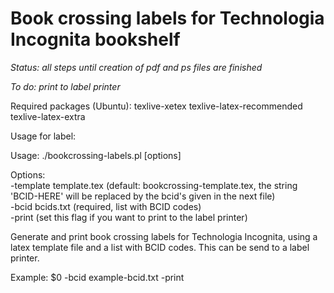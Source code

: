 Book crossing labels for Technologia Incognita bookshelf
========================================================

_Status: all steps until creation of pdf and ps files are finished_

_To do: print to label printer_

Required packages (Ubuntu): texlive-xetex texlive-latex-recommended texlive-latex-extra  
  
Usage for label:  
  
Usage: ./bookcrossing-labels.pl [options]  
  
Options:  
  -template template.tex (default: bookcrossing-template.tex, the string 'BCID-HERE' will be replaced by the bcid's given in the next file)  
  -bcid     bcids.txt    (required, list with BCID codes)  
  -print                 (set this flag if you want to print to the label printer)
  
Generate and print book crossing labels for Technologia Incognita, using a latex template file and a list with BCID codes. This can be send to a label printer.
  
Example: $0 -bcid example-bcid.txt -print

